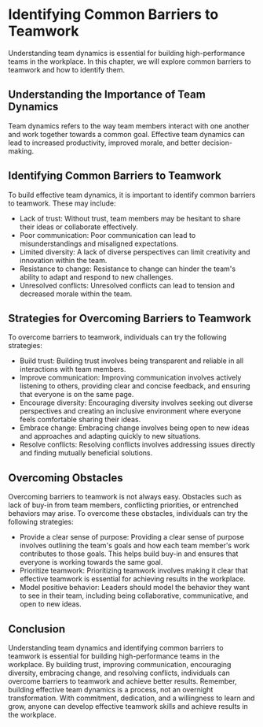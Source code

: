 # Identifying Common Barriers to Teamwork

Understanding team dynamics is essential for building high-performance teams in the workplace. In this chapter, we will explore common barriers to teamwork and how to identify them.

Understanding the Importance of Team Dynamics
---------------------------------------------

Team dynamics refers to the way team members interact with one another and work together towards a common goal. Effective team dynamics can lead to increased productivity, improved morale, and better decision-making.

Identifying Common Barriers to Teamwork
---------------------------------------

To build effective team dynamics, it is important to identify common barriers to teamwork. These may include:

* Lack of trust: Without trust, team members may be hesitant to share their ideas or collaborate effectively.
* Poor communication: Poor communication can lead to misunderstandings and misaligned expectations.
* Limited diversity: A lack of diverse perspectives can limit creativity and innovation within the team.
* Resistance to change: Resistance to change can hinder the team's ability to adapt and respond to new challenges.
* Unresolved conflicts: Unresolved conflicts can lead to tension and decreased morale within the team.

Strategies for Overcoming Barriers to Teamwork
----------------------------------------------

To overcome barriers to teamwork, individuals can try the following strategies:

* Build trust: Building trust involves being transparent and reliable in all interactions with team members.
* Improve communication: Improving communication involves actively listening to others, providing clear and concise feedback, and ensuring that everyone is on the same page.
* Encourage diversity: Encouraging diversity involves seeking out diverse perspectives and creating an inclusive environment where everyone feels comfortable sharing their ideas.
* Embrace change: Embracing change involves being open to new ideas and approaches and adapting quickly to new situations.
* Resolve conflicts: Resolving conflicts involves addressing issues directly and finding mutually beneficial solutions.

Overcoming Obstacles
--------------------

Overcoming barriers to teamwork is not always easy. Obstacles such as lack of buy-in from team members, conflicting priorities, or entrenched behaviors may arise. To overcome these obstacles, individuals can try the following strategies:

* Provide a clear sense of purpose: Providing a clear sense of purpose involves outlining the team's goals and how each team member's work contributes to those goals. This helps build buy-in and ensures that everyone is working towards the same goal.
* Prioritize teamwork: Prioritizing teamwork involves making it clear that effective teamwork is essential for achieving results in the workplace.
* Model positive behavior: Leaders should model the behavior they want to see in their team, including being collaborative, communicative, and open to new ideas.

Conclusion
----------

Understanding team dynamics and identifying common barriers to teamwork is essential for building high-performance teams in the workplace. By building trust, improving communication, encouraging diversity, embracing change, and resolving conflicts, individuals can overcome barriers to teamwork and achieve better results. Remember, building effective team dynamics is a process, not an overnight transformation. With commitment, dedication, and a willingness to learn and grow, anyone can develop effective teamwork skills and achieve results in the workplace.

